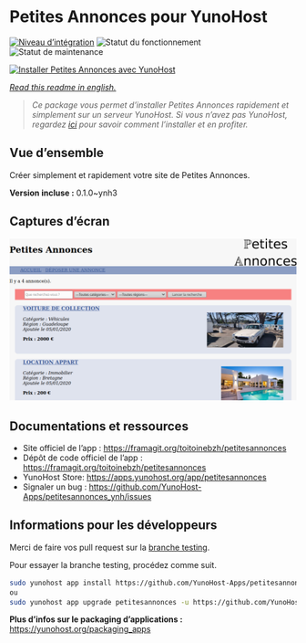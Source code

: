 <!--
N.B.: This README was automatically generated by https://github.com/YunoHost/apps/tree/master/tools/README-generator
It shall NOT be edited by hand.
-->

# Petites Annonces pour YunoHost

[![Niveau d’intégration](https://dash.yunohost.org/integration/petitesannonces.svg)](https://dash.yunohost.org/appci/app/petitesannonces) ![Statut du fonctionnement](https://ci-apps.yunohost.org/ci/badges/petitesannonces.status.svg) ![Statut de maintenance](https://ci-apps.yunohost.org/ci/badges/petitesannonces.maintain.svg)

[![Installer Petites Annonces avec YunoHost](https://install-app.yunohost.org/install-with-yunohost.svg)](https://install-app.yunohost.org/?app=petitesannonces)

*[Read this readme in english.](./README.md)*

> *Ce package vous permet d’installer Petites Annonces rapidement et simplement sur un serveur YunoHost.
Si vous n’avez pas YunoHost, regardez [ici](https://yunohost.org/#/install) pour savoir comment l’installer et en profiter.*

## Vue d’ensemble

Créer simplement et rapidement votre site de Petites Annonces.

**Version incluse :** 0.1.0~ynh3

## Captures d’écran

![Capture d’écran de Petites Annonces](./doc/screenshots/demo.png)

## Documentations et ressources

* Site officiel de l’app : <https://framagit.org/toitoinebzh/petitesannonces>
* Dépôt de code officiel de l’app : <https://framagit.org/toitoinebzh/petitesannonces>
* YunoHost Store: <https://apps.yunohost.org/app/petitesannonces>
* Signaler un bug : <https://github.com/YunoHost-Apps/petitesannonces_ynh/issues>

## Informations pour les développeurs

Merci de faire vos pull request sur la [branche testing](https://github.com/YunoHost-Apps/petitesannonces_ynh/tree/testing).

Pour essayer la branche testing, procédez comme suit.

``` bash
sudo yunohost app install https://github.com/YunoHost-Apps/petitesannonces_ynh/tree/testing --debug
ou
sudo yunohost app upgrade petitesannonces -u https://github.com/YunoHost-Apps/petitesannonces_ynh/tree/testing --debug
```

**Plus d’infos sur le packaging d’applications :** <https://yunohost.org/packaging_apps>